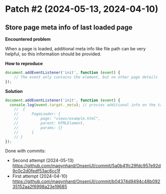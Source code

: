 # Patch #2 (2024-05-13, 2024-04-10)
## Store page meta info of last loaded page


__Encountered problem__

When a page is loaded, additional meta info like file path can be very helpful, so this information should be provided.

__How to reproduce__

```js
document.addEventListener('init', function (event) {
    // The event only contains the element, but no other page details
});
```

__Solution__

```js
document.addEventListener('init', function (event) {
  console.log(event.target._meta); // provies additional info on the target element
    //  {
    //      PageLoader: {
    //          page: "views/example.html", 
    //          parent: HTMLElement, 
    //          params: {}
    //      }
    // }
});
```



Done with commits:
* Second attempt (2024-05-13) https://github.com/magynhard/OnsenUI/commit/5a0b41fc29fdc957e92d9c0c2d0fedf53ac6cc1f
* First attempt (2024-04-10) https://github.com/magynhard/OnsenUI/commit/b04374d9494c48b09235152aa2f6998a23e19685
